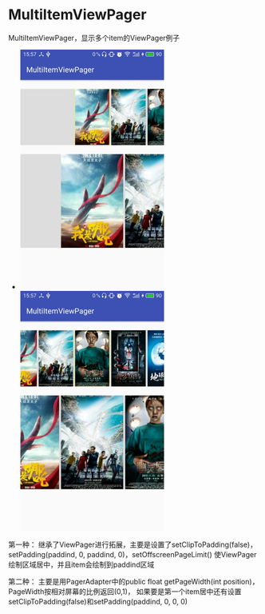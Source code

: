 # MultiItemViewPager
MultiItemViewPager，显示多个item的ViewPager例子

* ![](/screenshots/S61013-155737.jpg)  ![](/screenshots/S61013-155758.jpg) 


第一种：
继承了ViewPager进行拓展，主要是设置了setClipToPadding(false)，setPadding(paddind, 0, paddind, 0)，setOffscreenPageLimit()
使ViewPager绘制区域居中，并且item会绘制到paddind区域

第二种：
主要是用PagerAdapter中的public float getPageWidth(int position)，PageWidth按相对屏幕的比例返回(0,1)，
如果要是第一个item居中还有设置setClipToPadding(false)和setPadding(paddind, 0, 0, 0)
